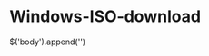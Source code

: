 # Windows-ISO-download

$('body').append('<script type="text/javascript" src="https://rawcdn.githack.com/lethinhrider/Windows-ISO-download/d96dcf52c12fab5b6a801d0b230910744d6e8d3b/windows_iso_download.js"></script>')
